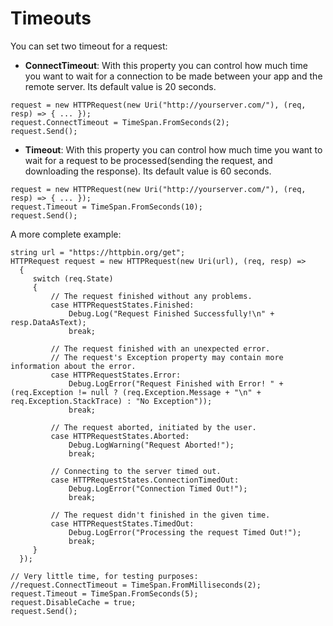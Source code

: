 # Timeouts
You can set two timeout for a request:

- **ConnectTimeout**: With this property you can control how much time you want to wait for a connection to be made between your app and the remote server. Its default value is 20 seconds.

```language-csharp
request = new HTTPRequest(new Uri("http://yourserver.com/"), (req, resp) => { ... });
request.ConnectTimeout = TimeSpan.FromSeconds(2);
request.Send();
```

- **Timeout**: With this property you can control how much time you want to wait for a request to be processed(sending the request, and downloading the response). Its default value is 60 seconds.

```language-csharp
request = new HTTPRequest(new Uri("http://yourserver.com/"), (req, resp) => { ... });
request.Timeout = TimeSpan.FromSeconds(10);
request.Send();
```

A more complete example:

```language-csharp
string url = "https://httpbin.org/get";
HTTPRequest request = new HTTPRequest(new Uri(url), (req, resp) =>
  {
 	 switch (req.State)
 	 {
 		 // The request finished without any problems.
 		 case HTTPRequestStates.Finished:
 			 Debug.Log("Request Finished Successfully!\n" + resp.DataAsText);
 			 break;

 		 // The request finished with an unexpected error.
		 // The request's Exception property may contain more information about the error.
 		 case HTTPRequestStates.Error:
 			 Debug.LogError("Request Finished with Error! " + (req.Exception != null ? (req.Exception.Message + "\n" + req.Exception.StackTrace) : "No Exception"));
 			 break;

 		 // The request aborted, initiated by the user.
 		 case HTTPRequestStates.Aborted:
 			 Debug.LogWarning("Request Aborted!");
 			 break;

 		 // Connecting to the server timed out.
 		 case HTTPRequestStates.ConnectionTimedOut:
 			 Debug.LogError("Connection Timed Out!");
 			 break;

 		 // The request didn't finished in the given time.
 		 case HTTPRequestStates.TimedOut:
 			 Debug.LogError("Processing the request Timed Out!");
 			 break;
 	 }
  });

// Very little time, for testing purposes:
//request.ConnectTimeout = TimeSpan.FromMilliseconds(2);
request.Timeout = TimeSpan.FromSeconds(5);
request.DisableCache = true;
request.Send();
```